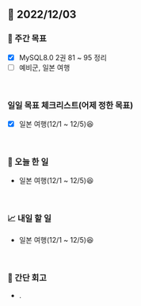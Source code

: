 ## 📅 2022/12/03


### 👏 주간 목표

- [x] MySQL8.0 2권 81 ~ 95 정리
- [ ] 예비군, 일본 여행

<br/>

### 일일 목표 체크리스트(어제 정한 목표)

- [x] 일본 여행(12/1 ~ 12/5)😆

<br/>

### 💯 오늘 한 일

- 일본 여행(12/1 ~ 12/5)😆

<br/>

### 📈 내일 할 일

- 일본 여행(12/1 ~ 12/5)😆

<br/>

### 🤔 간단 회고

- .
 